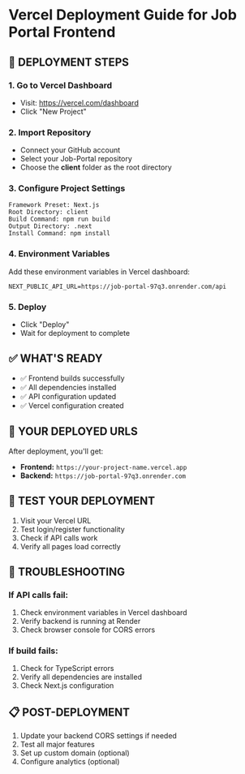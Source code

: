 # Vercel Deployment Guide for Job Portal Frontend

## 🚀 DEPLOYMENT STEPS

### 1. **Go to Vercel Dashboard**
- Visit: https://vercel.com/dashboard
- Click "New Project"

### 2. **Import Repository**
- Connect your GitHub account
- Select your Job-Portal repository
- Choose the **client** folder as the root directory

### 3. **Configure Project Settings**
```
Framework Preset: Next.js
Root Directory: client
Build Command: npm run build
Output Directory: .next
Install Command: npm install
```

### 4. **Environment Variables**
Add these environment variables in Vercel dashboard:

```
NEXT_PUBLIC_API_URL=https://job-portal-97q3.onrender.com/api
```

### 5. **Deploy**
- Click "Deploy"
- Wait for deployment to complete

## ✅ WHAT'S READY

- ✅ Frontend builds successfully
- ✅ All dependencies installed
- ✅ API configuration updated
- ✅ Vercel configuration created

## 🔗 YOUR DEPLOYED URLS

After deployment, you'll get:
- **Frontend:** `https://your-project-name.vercel.app`
- **Backend:** `https://job-portal-97q3.onrender.com`

## 🧪 TEST YOUR DEPLOYMENT

1. Visit your Vercel URL
2. Test login/register functionality
3. Check if API calls work
4. Verify all pages load correctly

## 🔧 TROUBLESHOOTING

### If API calls fail:
1. Check environment variables in Vercel dashboard
2. Verify backend is running at Render
3. Check browser console for CORS errors

### If build fails:
1. Check for TypeScript errors
2. Verify all dependencies are installed
3. Check Next.js configuration

## 📋 POST-DEPLOYMENT

1. Update your backend CORS settings if needed
2. Test all major features
3. Set up custom domain (optional)
4. Configure analytics (optional)
